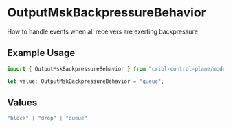 # OutputMskBackpressureBehavior

How to handle events when all receivers are exerting backpressure

## Example Usage

```typescript
import { OutputMskBackpressureBehavior } from "cribl-control-plane/models";

let value: OutputMskBackpressureBehavior = "queue";
```

## Values

```typescript
"block" | "drop" | "queue"
```